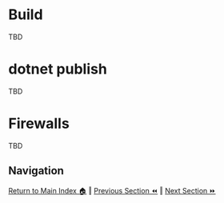 Build
=============
TBD

dotnet publish
=============
TBD

Firewalls
=============
TBD


## Navigation

[Return to Main Index 🏠](../readme.md) ‖
[Previous Section ⏪](./installation.md) ‖ [Next Section ⏩](./deployment.md)